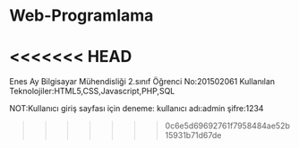 # Web-Programlama
<<<<<<< HEAD
=======
Enes Ay Bilgisayar Mühendisliği 2.sınıf
Öğrenci No:201502061
Kullanılan Teknolojiler:HTML5,CSS,Javascript,PHP,SQL

NOT:Kullanıcı giriş sayfası için deneme:
kullanıcı adı:admin
şifre:1234

>>>>>>> 0c6e5d69692761f7958484ae52b15931b71d67de
